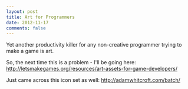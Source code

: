 ```yaml
---
layout: post
title: Art for Programmers
date: 2012-11-17
comments: false
---
```


Yet another productivity killer for any non-creative programmer trying to make a game is art.

So, the next time this is a problem - I'll be going here: <a href="http://letsmakegames.org/resources/art-assets-for-game-developers/">http://letsmakegames.org/resources/art-assets-for-game-developers/</a>

Just came across this icon set as well: <a href="http://adamwhitcroft.com/batch/">http://adamwhitcroft.com/batch/</a>
